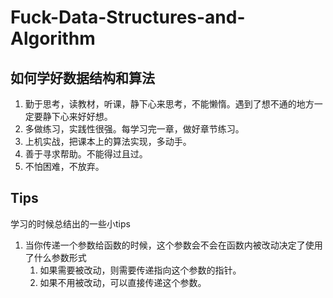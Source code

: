 # Fuck-Data-Structures-and-Algorithm

## 如何学好数据结构和算法

1. 勤于思考，读教材，听课，静下心来思考，不能懒惰。遇到了想不通的地方一定要静下心来好好想。
2. 多做练习，实践性很强。每学习完一章，做好章节练习。
3. 上机实战，把课本上的算法实现，多动手。
4. 善于寻求帮助。不能得过且过。
5. 不怕困难，不放弃。 

## Tips
学习的时候总结出的一些小tips

1. 当你传递一个参数给函数的时候，这个参数会不会在函数内被改动决定了使用了什么参数形式
    1. 如果需要被改动，则需要传递指向这个参数的指针。
   2. 如果不用被改动，可以直接传递这个参数。